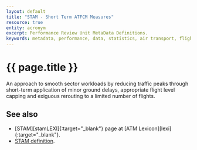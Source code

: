 ```yaml
---
layout: default
title: "STAM - Short Term ATFCM Measures"
resource: true
entity: acronym
excerpt: Performance Review Unit MetaData Definitions.
keywords: metadata, performance, data, statistics, air transport, flights, europe, delay, CODA
---
```

# {{ page.title }}

An approach to smooth sector workloads by reducing traffic peaks through
short-term application of minor ground delays, appropriate flight level
capping and exiguous rerouting to a limited number of flights.

## See also

* [STAM][stamLEXI]{:target="_blank"} page at [ATM Lexicon][lexi]{:target="_blank"}.
* [STAM definition][stam].




[stam]: <{{ "/references/definition/short_term_atfcm_measures.html" | prepend: site.baseurl | prepend: site.url }}> "STAM"
